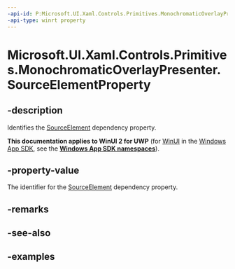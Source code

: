 ```yaml
---
-api-id: P:Microsoft.UI.Xaml.Controls.Primitives.MonochromaticOverlayPresenter.SourceElementProperty
-api-type: winrt property
---
```


# Microsoft.UI.Xaml.Controls.Primitives.MonochromaticOverlayPresenter.SourceElementProperty

<!--
public static Windows.UI.Xaml.DependencyProperty SourceElementProperty { get; }
-->

## -description

Identifies the [SourceElement](monochromaticoverlaypresenter_sourceelement.md) dependency property.

**This documentation applies to WinUI 2 for UWP** (for [WinUI](/windows/apps/winui/winui3/) in the [Windows App SDK](/windows/apps/windows-app-sdk/), see the **[Windows App SDK namespaces](/windows/windows-app-sdk/api/winrt/)**).

## -property-value

The identifier for the [SourceElement](monochromaticoverlaypresenter_sourceelement.md) dependency property.

## -remarks

## -see-also

## -examples
